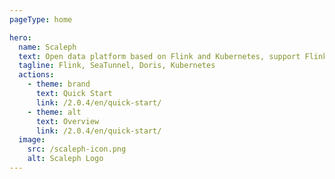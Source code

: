 ```yaml
---
pageType: home

hero:
  name: Scaleph
  text: Open data platform based on Flink and Kubernetes, support Flink、SeaTunnel and Doris
  tagline: Flink, SeaTunnel, Doris, Kubernetes
  actions:
    - theme: brand
      text: Quick Start
      link: /2.0.4/en/quick-start/
    - theme: alt
      text: Overview
      link: /2.0.4/en/quick-start/
  image:
    src: /scaleph-icon.png
    alt: Scaleph Logo
---
```

